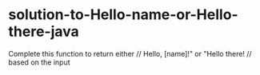 # solution-to-Hello-name-or-Hello-there-java
Complete this function to return either // Hello, [name]!" or "Hello there!  // based on the input
